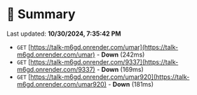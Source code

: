 # 📖 Summary
Last updated: **10/30/2024, 7:35:42 PM**

- `GET` [https://talk-m6gd.onrender.com/umar](https://talk-m6gd.onrender.com/umar) - **Down** (242ms)
- `GET` [https://talk-m6gd.onrender.com/9337](https://talk-m6gd.onrender.com/9337) - **Down** (169ms)
- `GET` [https://talk-m6gd.onrender.com/umar920](https://talk-m6gd.onrender.com/umar920) - **Down** (181ms)
